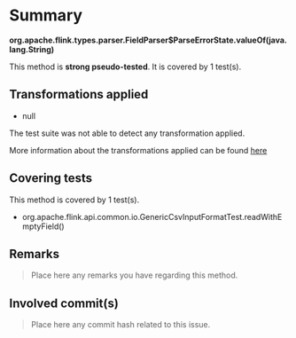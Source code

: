 # Summary
**org.apache.flink.types.parser.FieldParser$ParseErrorState.valueOf(java.lang.String)**

This method is **strong pseudo-tested**.
It is covered by 1 test(s). 


## Transformations applied

- null


The test suite was not able to detect any transformation applied.

More information about the transformations applied can be found [here](https://github.com/STAMP-project/pitest-descartes)

## Covering tests
This method is covered by 1 test(s).
* org.apache.flink.api.common.io.GenericCsvInputFormatTest.readWithEmptyField()


## Remarks
> Place here any remarks you have regarding this method.

## Involved commit(s)

> Place here any commit hash related to this issue.
